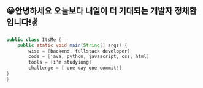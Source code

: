 ## 😀안녕하세요 오늘보다 내일이 더 기대되는 개발자 정채환입니다!✌



```java
public class ItsMe {
    public static void main(String[] args) {
        wise = [backend, fullstack developer]
        code = [java, python, javascript, css, html]
        tools = [i'm studyiong]
        challenge = [ one day one commit!]
}
}
```
